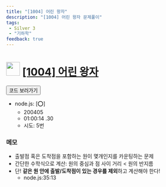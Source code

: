 ```yaml
---
title: "[1004] 어린 왕자"
description: "[1004] 어린 왕자 문제풀이"
tags: 
 - Silver 3
 - "기하학"
feedback: true
---
```

<h1><img src="https://doky.space/assets/icpclev/s3.svg" height="37px"> <a href="http://icpc.me/1004" target="_blank">[1004] 어린 왕자</a></h1>

<a href="https://github.com/DokySp/acmicpc-practice/tree/master/1004"><button class="btn btn-info">코드 보러가기</button></a>

- node.js: [:o:]
  - 200405
  - 01:00:14 .30 
  - 시도: 5번


### 메모
 - 출발점 혹은 도착점을 포함하는 원이 몇개인지를 카운팅하는 문제
 - 간단한 수학식으로 계산: 원의 중심과 점 사이 거리 < 원의 반지름
 - 단! **같은 원 안에 출발/도착점이 있는 경우를 제외**하고 계산해야 한다!
   - node.js:35:13
